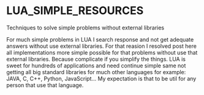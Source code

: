 # LUA_SIMPLE_RESOURCES
Techniques to solve simple problems without external libraries

For much simple problems in LUA I search response and not get adequate answers without use external libraries.
For that reasion I resolved post here all implementations more simple possible for that problems without use
that external libraries.
Because complicate if you simplify the things.
LUA is sweet for hundreds of applications and need continue simple same not getting all big standard libraries for
much other languages for example: JAVA, C, C++, Python, JavaScript...
My expectation is that to be util for any person that use that language.
